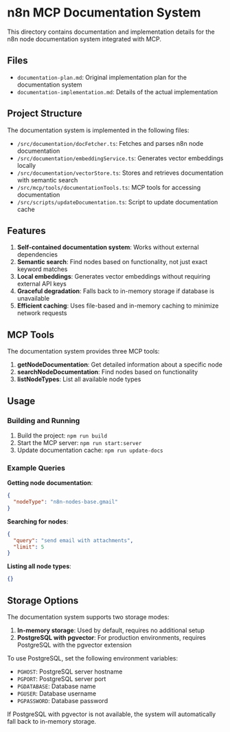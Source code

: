 # n8n MCP Documentation System

This directory contains documentation and implementation details for the n8n node documentation system integrated with MCP.

## Files

- `documentation-plan.md`: Original implementation plan for the documentation system
- `documentation-implementation.md`: Details of the actual implementation

## Project Structure

The documentation system is implemented in the following files:

- `/src/documentation/docFetcher.ts`: Fetches and parses n8n node documentation
- `/src/documentation/embeddingService.ts`: Generates vector embeddings locally
- `/src/documentation/vectorStore.ts`: Stores and retrieves documentation with semantic search
- `/src/mcp/tools/documentationTools.ts`: MCP tools for accessing documentation
- `/src/scripts/updateDocumentation.ts`: Script to update documentation cache

## Features

1. **Self-contained documentation system**: Works without external dependencies
2. **Semantic search**: Find nodes based on functionality, not just exact keyword matches
3. **Local embeddings**: Generates vector embeddings without requiring external API keys
4. **Graceful degradation**: Falls back to in-memory storage if database is unavailable
5. **Efficient caching**: Uses file-based and in-memory caching to minimize network requests

## MCP Tools

The documentation system provides three MCP tools:

1. **getNodeDocumentation**: Get detailed information about a specific node
2. **searchNodeDocumentation**: Find nodes based on functionality
3. **listNodeTypes**: List all available node types

## Usage

### Building and Running

1. Build the project: `npm run build`
2. Start the MCP server: `npm run start:server`
3. Update documentation cache: `npm run update-docs`

### Example Queries

**Getting node documentation**:
```json
{
  "nodeType": "n8n-nodes-base.gmail"
}
```

**Searching for nodes**:
```json
{
  "query": "send email with attachments",
  "limit": 5
}
```

**Listing all node types**:
```json
{}
```

## Storage Options

The documentation system supports two storage modes:

1. **In-memory storage**: Used by default, requires no additional setup
2. **PostgreSQL with pgvector**: For production environments, requires PostgreSQL with the pgvector extension

To use PostgreSQL, set the following environment variables:
- `PGHOST`: PostgreSQL server hostname
- `PGPORT`: PostgreSQL server port
- `PGDATABASE`: Database name
- `PGUSER`: Database username
- `PGPASSWORD`: Database password

If PostgreSQL with pgvector is not available, the system will automatically fall back to in-memory storage.
